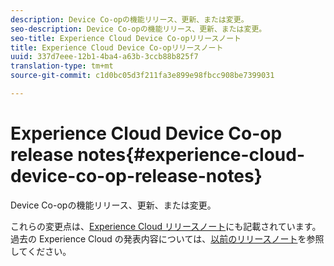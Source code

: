 ```yaml
---
description: Device Co-opの機能リリース、更新、または変更。
seo-description: Device Co-opの機能リリース、更新、または変更。
seo-title: Experience Cloud Device Co-opリリースノート
title: Experience Cloud Device Co-opリリースノート
uuid: 337d7eee-12b1-4ba4-a63b-3ccb88b825f7
translation-type: tm+mt
source-git-commit: c1d0bc05d3f211fa3e899e98fbcc908be7399031

---
```



# Experience Cloud Device Co-op release notes{#experience-cloud-device-co-op-release-notes}

Device Co-opの機能リリース、更新、または変更。

これらの変更点は、[Experience Cloud リリースノート](https://marketing.adobe.com/resources/help/en_US/whatsnew/)にも記載されています。過去の Experience Cloud の発表内容については、[以前のリリースノート](https://marketing.adobe.com/resources/help/en_US/whatsnew/c_legacy_releases.html)を参照してください。
